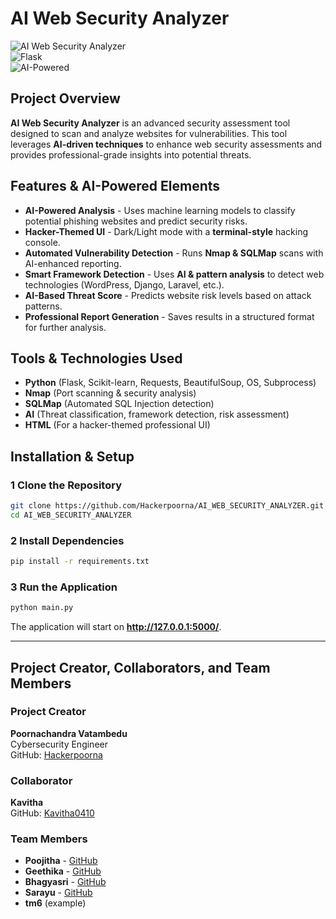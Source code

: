 # **AI Web Security Analyzer**

![AI Web Security Analyzer](https://img.shields.io/badge/Security-Analyzer-blue?style=for-the-badge)  
![Flask](https://img.shields.io/badge/Flask-Python-orange?style=for-the-badge)  
![AI-Powered](https://img.shields.io/badge/AI-Powered-green?style=for-the-badge)  

## **Project Overview**  
**AI Web Security Analyzer** is an advanced security assessment tool designed to scan and analyze websites for vulnerabilities. This tool leverages **AI-driven techniques** to enhance web security assessments and provides professional-grade insights into potential threats.  

## **Features & AI-Powered Elements**  
- **AI-Powered Analysis** - Uses machine learning models to classify potential phishing websites and predict security risks.  
- **Hacker-Themed UI** - Dark/Light mode with a **terminal-style** hacking console.  
- **Automated Vulnerability Detection** - Runs **Nmap & SQLMap** scans with AI-enhanced reporting.  
- **Smart Framework Detection** - Uses **AI & pattern analysis** to detect web technologies (WordPress, Django, Laravel, etc.).  
- **AI-Based Threat Score** - Predicts website risk levels based on attack patterns.  
- **Professional Report Generation** - Saves results in a structured format for further analysis.  

## **Tools & Technologies Used**  
- **Python** (Flask, Scikit-learn, Requests, BeautifulSoup, OS, Subprocess)  
- **Nmap** (Port scanning & security analysis)  
- **SQLMap** (Automated SQL Injection detection)  
- **AI** (Threat classification, framework detection, risk assessment)  
- **HTML** (For a hacker-themed professional UI)  

## **Installation & Setup**  

### **1️ Clone the Repository**  
```bash
git clone https://github.com/Hackerpoorna/AI_WEB_SECURITY_ANALYZER.git
cd AI_WEB_SECURITY_ANALYZER
```  

### **2️ Install Dependencies**  
```bash
pip install -r requirements.txt
```  

### **3️ Run the Application**  
```bash
python main.py
```  
The application will start on **http://127.0.0.1:5000/**.  

---

## **Project Creator, Collaborators, and Team Members**  

### **Project Creator**  
**Poornachandra Vatambedu**  
Cybersecurity Engineer  
GitHub: [Hackerpoorna](https://github.com/Hackerpoorna)  

### **Collaborator**  
**Kavitha**  
GitHub: [Kavitha0410](https://github.com/Kavitha0410)  

### **Team Members**  
- **Poojitha** - [GitHub](https://github.com/Poojitha1704)  
- **Geethika** - [GitHub](https://github.com/geethika5154)  
- **Bhagyasri** - [GitHub](https://github.com/BhagyasriTangudu)  
- **Sarayu** - [GitHub](https://github.com/sara7670)  
- **tm6** (example)  
